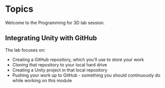 # Topics

Welcome to the Programming for 3D lab session.

## Integrating Unity with GitHub

The lab focuses on:

+ Creating a GitHub repository, which you'll use to store your work
+ Cloning that repository to your local hard drive
+ Creating a Unity project in that local repository
+ Pushing your work up to GitHub - something you should continuously do while working on this module
